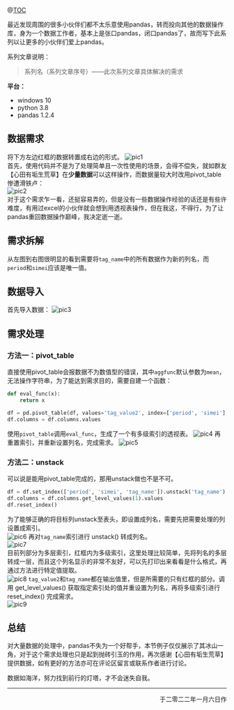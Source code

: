 ﻿@[TOC](拯救pandas计划（1）——将一维数组转换为二维数组)

最近发现周围的很多小伙伴们都不太乐意使用pandas，转而投向其他的数据操作库，身为一个数据工作者，基本上是张口pandas，闭口pandas了，故而写下此系列以让更多的小伙伴们爱上pandas。  

系列文章说明：
> 系列名（系列文章序号）——此次系列文章具体解决的需求  

**平台：**  
- windows 10
- python 3.8
- pandas 1.2.4

## 数据需求  
将下方左边红框的数据转置成右边的形式。
![pic1](https://img-blog.csdnimg.cn/img_convert/ee91f76da4d432e28aa0e9e0209a8251.png)   
首先，使用代码并不是为了处理简单且一次性使用的场景，会得不偿失，就如群友【心田有垢生荒草】在**少量数据**可以这样操作，而数据量较大时改用pivot_table惨遭滑铁卢：  
![pic2](https://img-blog.csdnimg.cn/img_convert/09990a9e677ac67013e0d6621c9fa1ef.png)  
对于这个需求乍一看，还挺容易弄的，但是没有一些数据操作经验的话还是有些许难度，有用过excel的小伙伴就会想到用透视表操作，但在我这，不得行，为了让pandas重回数据操作巅峰，我决定逝一逝。

## 需求拆解  
从左图到右图很明显的看到需要将`tag_name`中的所有数据作为新的列名，而`period`和`simei`应该是唯一值。

## 数据导入  
首先导入数据：
![pic3](https://img-blog.csdnimg.cn/img_convert/c9ee4992b188f8f88603c8a6d4de8ebf.png)
## 需求处理
### 方法一：pivot_table  
直接使用pivot_table会报数据不为数值型的错误，其中`aggfunc`默认参数为`mean`，无法操作字符串，为了能达到需求目的，需要自建一个函数：
```python
def eval_func(x):
    return x

df = pd.pivot_table(df, values='tag_value2', index=['period', 'simei'], columns=['tag_name'], aggfunc=eval_func).reset_index()
df.columns = df.columns.values
```
使用`pivot_table`调用`eval_func`，生成了一个有多级索引的透视表。
![pic4](https://img-blog.csdnimg.cn/img_convert/80747ac8be05319da15de7f9251adb12.png)
再重置索引，并重新设置列名，完成需求。
![pic5](https://img-blog.csdnimg.cn/img_convert/d3d306f9d4c7e4822d31aa98511ae76b.png)
### 方法二：unstack
可以说是能用pivot_table完成的，那用unstack做也不是不可。  
```python
df = df.set_index(['period', 'simei', 'tag_name']).unstack('tag_name')
df.columns = df.columns.get_level_values(1).values
df.reset_index()
```
为了能够正确的将目标列unstack至表头，即设置成列名，需要先把需要处理的列设置成索引。  
![pic6](https://img-blog.csdnimg.cn/img_convert/39bf5c116228fa4fdcc3ee8dea7e581c.png)
再对`tag_name`索引进行 unstack() 转成列名。  
![pic7](https://img-blog.csdnimg.cn/img_convert/9f0386309f2e8b402d9fb354fb967541.png)  
目前列部分为多层索引，红框内为多级索引，这里处理比较简单，先将列名的多层转成一层，而且这个列名显示的非常不友好，可以先打印出来看看是什么格式，再通过方法进行特定值提取。  
![pic8](https://img-blog.csdnimg.cn/img_convert/f7a8b2928920dc747b33a6fee089a066.png)
`tag_value2`和`tag_name`都在输出值里，但是所需要的只有红框的部分。调用 get_level_values() 获取指定索引处的值并重设置为列名，再将多级索引进行 reset_index() 完成需求。  
![pic9](https://img-blog.csdnimg.cn/img_convert/ea12438b19637b3f65356bb80c981c91.png)  
## 总结  
对大量数据的处理中，pandas不失为一个好帮手，本节例子仅仅展示了其冰山一角，对于这个需求处理也只是起到抛砖引玉的作用，再次感谢【心田有垢生荒草】提供数据，如有更好的方法亦可在评论区留言或联系作者进行讨论。  

数据如海洋，努力找到前行的灯塔，才不会迷失自我。  

---  
<p align='right'>于二零二二年一月六日作</p>
